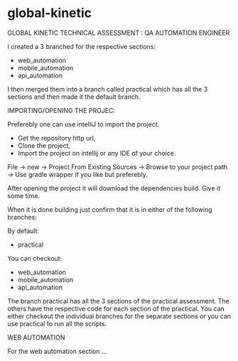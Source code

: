 # global-kinetic
GLOBAL KINETIC TECHNICAL ASSESSMENT : QA AUTOMATION ENGINEER

I created a 3 branched for the respective sections:

- web_automation
- mobile_automation
- api_automation

I then merged them into a branch called practical which has all the 3 sections and then made it the default branch.

IMPORTING/OPENING THE PROJEC:

Preferebly one can use intelliJ to import the project.

- Get the repository http url,
- Clone the project,
- Import the project on intellij or any IDE of your choice.

File -> new -> Project From Existing Sources -> Browse to your project path -> Use gradle wrapper if you like but preferebly.

After opening the project it will download the dependencies build. Give it some time.

When it is done building just confirm that it is in either of the following branches:

By default:
  - practical
  
You can checkout:
- web_automation
- mobile_automation
- api_automation
    
The branch practical has all the 3 sections of the practical assessment.
The others have the respective code for each section of the practical.
You can either checkout the individual branches for the separate sections or you can use practical to run all the scripts.

WEB AUTOMATION

For the web automation section ...
